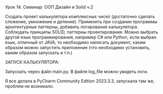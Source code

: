 Урок 14. Семинар: ООП Дизайн и Solid ч.2

Создать проект калькулятора комплексных чисел (достаточно сделать сложение, умножение и деление). Применить при создании программы архитектурные паттерны, добавить логирование калькулятора. Соблюдать принципы SOLID, паттерны проектирования. Можно выбрать другой язык программирования, например C# или Python, если выбран язык, отличный от JAVA, то необходимо написать документ, каким образом можно запустить приложение (что необходимо установить, каким образом запускать и т.п.)

ЗАПУСК КАЛЬКУЛЯТОРА: 

Запускать через файл main.py. В файле log_file можно увидеть логи. 

Я все делала в PyCharm Community Edition 2023.3.3, запускала там же, проблем не возникало. 
